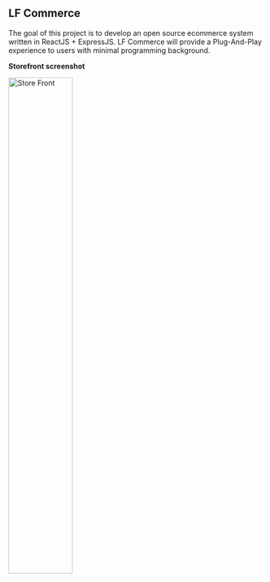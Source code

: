 ## LF Commerce

The goal of this project is to develop an open source ecommerce system written in ReactJS + ExpressJS. LF Commerce will provide a Plug-And-Play experience to users with minimal programming background. 


**Storefront screenshot**

<img src="https://raw.githubusercontent.com/ccwukong/lfcommerce/master/screenshot.png" alt="Store Front" width="50%"/>

